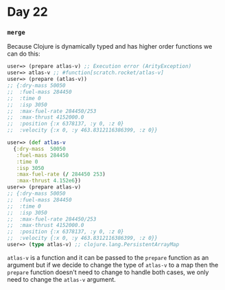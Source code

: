 # Day 22

### `merge`
Because Clojure is dynamically typed and has higher order functions we can do this:
``` clojure
user=> (prepare atlas-v) ;; Execution error (ArityException)
user=> atlas-v ;; #function[scratch.rocket/atlas-v]
user=> (prepare (atlas-v))
;; {:dry-mass 50050
;;  :fuel-mass 284450
;;  :time 0
;;  :isp 3050
;;  :max-fuel-rate 284450/253
;;  :max-thrust 4152000.0
;;  :position {:x 6378137, :y 0, :z 0}
;;  :velocity {:x 0, :y 463.8312116386399, :z 0}}

user=> (def atlas-v
  {:dry-mass  50050
   :fuel-mass 284450
   :time 0
   :isp 3050
   :max-fuel-rate (/ 284450 253)
   :max-thrust 4.152e6})
user=> (prepare atlas-v)
;; {:dry-mass 50050
;;  :fuel-mass 284450
;;  :time 0
;;  :isp 3050
;;  :max-fuel-rate 284450/253
;;  :max-thrust 4152000.0
;;  :position {:x 6378137, :y 0, :z 0}
;;  :velocity {:x 0, :y 463.8312116386399, :z 0}}
user=> (type atlas-v) ;; clojure.lang.PersistentArrayMap
```

`atlas-v` is a function and it can be passed to the `prepare` function as an argument but if we decide to change the type of `atlas-v` to a map then the `prepare` 
function doesn't need to change to handle both cases, we only need to change the `atlas-v` argument.
